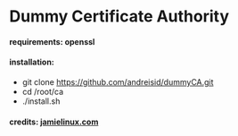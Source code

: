 # Dummy Certificate Authority 

#### requirements: openssl
#### installation:
* git clone https://github.com/andreisid/dummyCA.git
* cd /root/ca
* ./install.sh

#### credits: [jamielinux.com](https://jamielinux.com/docs/openssl-certificate-authority/)
